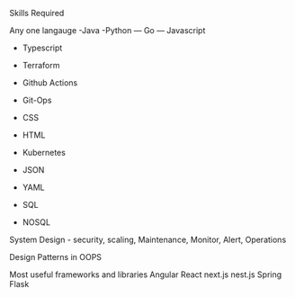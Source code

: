 Skills Required

Any one langauge
-Java
-Python
— Go
— Javascript
- Typescript

- Terraform
- Github Actions
- Git-Ops
- CSS
- HTML
- Kubernetes
- JSON
- YAML
- SQL
- NOSQL

System Design - security, scaling, Maintenance, Monitor, Alert, Operations

Design Patterns in OOPS

Most useful frameworks and libraries
Angular
React
next.js
nest.js
Spring
Flask
